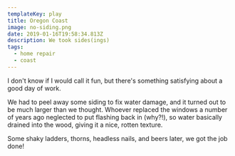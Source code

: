```yaml
---
templateKey: play
title: Oregon Coast
image: no-siding.png
date: 2019-01-16T19:58:34.813Z
description: We took sides(ings)
tags:
  - home repair
  - coast
---
```

I don't know if I would call it fun, but there's something satisfying about a good day of work.

We had to peel away some siding to fix water damage, and it turned out to be much larger than we thought. Whoever replaced the windows a number of years ago neglected to put flashing back in (why?!), so water basically drained into the wood, giving it a nice, rotten texture.

Some shaky ladders, thorns, headless nails, and beers later, we got the job done!
